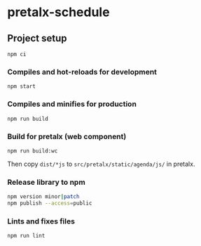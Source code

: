 # pretalx-schedule

## Project setup
```
npm ci
```

### Compiles and hot-reloads for development
```
npm start
```

### Compiles and minifies for production
```
npm run build
```

### Build for pretalx (web component)
```
npm run build:wc
```

Then copy ``dist/*js`` to ``src/pretalx/static/agenda/js/`` in pretalx.

### Release library to npm

```sh
npm version minor|patch
npm publish --access=public
```

### Lints and fixes files
```
npm run lint
```
